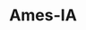---
title: Ames-IA
slug: ames-ia
f_state:
- cms/state/iowa.md
f_locations:
- cms/payday-loan/check-into-cash-11925.md
- cms/payday-loan/check-into-cash-of-iowa-13355.md
- cms/payday-loan/ez-money-check-cashing-17327.md
- cms/payday-loan/ez-money-check-cashing-17329.md
- cms/payday-loan/hometown-cash-advance-inc-19499.md
- cms/payday-loan/mister-money-20938.md
- cms/payday-loan/mister-money-usa-20964.md
- cms/payday-loan/national-cash-of-ia-22741.md
- cms/payday-loan/national-cash-of-ia-inc-22743.md
- cms/payday-loan/national-inc-22811.md
updated-on: '2024-05-30T13:41:28.615Z'
created-on: '2024-05-30T13:41:28.615Z'
published-on: '2024-05-30T13:54:32.469Z'
f_city: Ames
layout: '[city].html'
tags: city
---